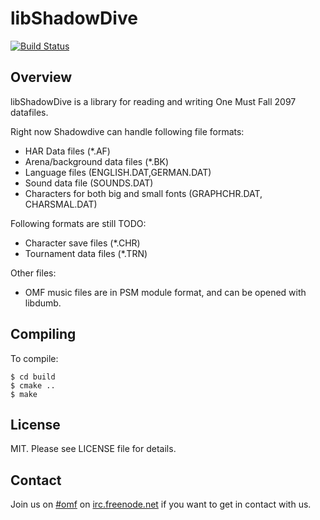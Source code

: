 libShadowDive
=============

[![Build Status](https://travis-ci.org/omf2097/libShadowDive.png?branch=master)](https://travis-ci.org/omf2097/libShadowDive)

Overview
--------
libShadowDive is a library for reading and writing One Must Fall 2097 datafiles. 

Right now Shadowdive can handle following file formats:
* HAR Data files (*.AF)
* Arena/background data files (*.BK)
* Language files (ENGLISH.DAT,GERMAN.DAT)
* Sound data file (SOUNDS.DAT)
* Characters for both big and small fonts (GRAPHCHR.DAT, CHARSMAL.DAT)

Following formats are still TODO:
* Character save files (*.CHR)
* Tournament data files (*.TRN)

Other files:
* OMF music files are in PSM module format, and can be opened with libdumb.

Compiling
---------

To compile:

```
$ cd build
$ cmake ..
$ make
```

License
-------
MIT. Please see LICENSE file for details.

Contact
-------
Join us on [#omf](http://webchat.freenode.net?channels=omf) on [irc.freenode.net](irc://chat.freenode.net/omf) if you want to get in contact with us.
